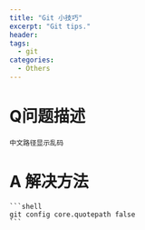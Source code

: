 ```yaml
---
title: "Git 小技巧"
excerpt: "Git tips."
header:
tags: 
  - git
categories:
  - Others
---
```


# Q问题描述
    中文路径显示乱码

# A 解决方法
    ```shell
    git config core.quotepath false
    ```
